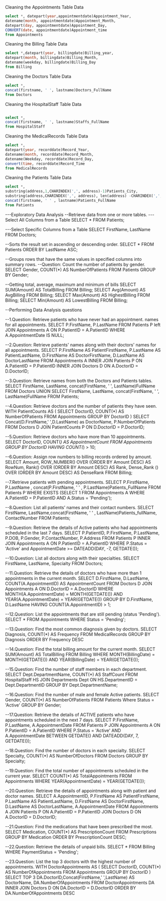 


Cleaning the Appointments Table Data
```sql
select *, datepart(year,appointmentdate)Appointment_Year,
datename(month, appointmentdate)Appointment_Month,
datepart(day, appointmentdate)Appointment_Day,
CONVERT(date, appointmentdate)Appointment_time
from Appointments
```

Cleaning the Billing Table Data
```sql
select *,datepart(year, billingdate)Billing_year,
datepart(month, billingdate)Billing_Month,
datename(weekday, billingdate)Billing_Day
from Billing
```

Cleaning the Doctors Table Data
```sql
select *,
concat(firstname, ' ', lastname)Doctors_FullName
from Doctors
```

Cleaning the HospitalStaff Table Data
```sql

select *,
concat(firstname, ' ', lastname)Staffs_FullName
from HospitalStaff
```

Cleaning the MedicalRecords Table Data
```sql
select *,
datepart(year, recorddate)Record_Year,
datename(month, recorddate)Record_Month,
datename(Weekday, recorddate)Record_Day,
convert(time, recorddate)Record_Time
from MedicalRecords
```

Cleaning the Patients Table Data

```sql
select *,
substring(address,1,CHARINDEX(',', address)-1)Patients_City,
substring(address,CHARINDEX(',', address), len(address) -CHARINDEX(',', address)+1)Patients_State,
concat(firstname, ' ' , lastname)Patients_FullName
from Patients

```
---Exploratory Data Analysis
--Retrieve data from one or more tables.
---Select All Columns from a Table
SELECT * FROM Patients;

---Select Specific Columns from a Table
SELECT FirstName, LastName  FROM Doctors;

--Sorts the result set in ascending or descending order.
SELECT * FROM Patients ORDER BY LastName ASC;

--Groups rows that have the same values in specified columns into summary rows.
--Question: Count the number of patients by gender.
SELECT Gender, COUNT(*) AS NumberOfPatients
FROM Patients
GROUP BY Gender;

--Getting total, average, maximum and minimum of bills
SELECT SUM(Amount) AS TotalBilling FROM Billing;
SELECT Avg(Amount) AS AvgBilling FROM Billing;
SELECT Max(Amount) AS HighestBilling FROM Billing;
SELECT Min(Amount) AS LowestBilling FROM Billing;

--Performing Data Analysis questions

--1.Question: Retrieve patients who have never had an appointment. names for all appointments.
SELECT P.FirstName, P.LastName
FROM Patients P
left JOIN Appointments A ON P.PatientID = A.PatientID
WHERE A.AppointmentDate IS NULL;

--2.Question: Retrieve patients' names along with their doctors' names for all appointments.
SELECT P.FirstName AS PatientFirstName, P.LastName AS PatientLastName, D.FirstName AS DoctorFirstName, D.LastName AS DoctorLastName
FROM Appointments A
INNER JOIN Patients P ON A.PatientID = P.PatientID
INNER JOIN Doctors D ON A.DoctorID = D.DoctorID;

--3.Question: Retrieve names from both the Doctors and Patients tables.
SELECT FirstName, LastName, concat(FirstName, ' ', LastName)FullName FROM Doctors
UNION
SELECT FirstName, LastName, concat(FirstName, ' ', LastName)FullName FROM Patients;


--4.Question: Retrieve doctors and the number of patients they have seen.
WITH PatientCounts AS (
    SELECT DoctorID, COUNT(*) AS NumberOfPatients
    FROM Appointments
    GROUP BY DoctorID
)
SELECT Concat(D.FirstName,' ',D.LastName) as DoctorName, P.NumberOfPatients
FROM Doctors D
JOIN PatientCounts P ON D.DoctorID = P.DoctorID;

--5.Question: Retrieve doctors who have more than 10 appointments.
SELECT DoctorID, COUNT(*) AS AppointmentCount
FROM Appointments
GROUP BY DoctorID
HAVING COUNT(*) > 10;

--6.Question: Assign row numbers to billing records ordered by amount.
SELECT Amount,
ROW_NUMBER() OVER (ORDER BY Amount DESC) AS RowNum,
Rank() OVER (ORDER BY Amount DESC) AS Rank,
Dense_Rank ()  OVER (ORDER BY Amount DESC) AS DenseRank
FROM Billing;

--7.Retrieve patients with pending appointments.
SELECT P.FirstName, P.LastName , concat(P.FirstName, ' ' , P.LastName)Patients_FullName
FROM Patients P
WHERE EXISTS (SELECT 1 FROM Appointments A WHERE A.PatientID = P.PatientID AND A.Status = 'Pending');

--8.Question: List all patients' names and their contact numbers.
SELECT FirstName, LastName,concat(FirstName, ' ' , LastName)Patients_fullName, ContactNumber
FROM Patients;

--9.Question: Retrieve the details of Active patients who had appointments scheduled in the last 7 days.
SELECT P.PatientID, P.FirstName, P.LastName, P.DOB, P.Gender, P.ContactNumber, P.Address
FROM Patients P
INNER JOIN Appointments A ON P.PatientID = A.PatientID
WHERE P.Status = 'Active' and AppointmentDate >= DATEADD(DAY, -7, GETDATE());

--10.Question: List all doctors along with their specialties.
SELECT FirstName, LastName, Specialty
FROM Doctors;

--11.Question: Retrieve the details of doctors who have more than 1 appointments in the current month.
SELECT D.FirstName, D.LastName, COUNT(A.AppointmentID) AS AppointmentCount
FROM Doctors D
JOIN Appointments A ON D.DoctorID = A.DoctorID
WHERE MONTH(A.AppointmentDate) = MONTH(GETDATE())
  AND YEAR(A.AppointmentDate) = YEAR(GETDATE())
GROUP BY D.FirstName, D.LastName
HAVING COUNT(A.AppointmentID) > 1;

--12.Question: List the appointments that are still pending (status 'Pending').
SELECT *
FROM Appointments
WHERE Status = 'Pending';

--13.Question: Find the most common diagnosis given by doctors.
SELECT Diagnosis, COUNT(*) AS Frequency
FROM MedicalRecords
GROUP BY Diagnosis
ORDER BY Frequency DESC

--14.Question: Find the total billing amount for the current month.
SELECT SUM(Amount) AS TotalBilling
FROM Billing
WHERE MONTH(BillingDate) = MONTH(GETDATE())
  AND YEAR(BillingDate) = YEAR(GETDATE());

 --15.Question: Find the number of staff members in each department.
SELECT Dept.DepartmentName, COUNT(*) AS StaffCount
FROM HospitalStaff HS
JOIN Departments Dept ON HS.DepartmentID = Dept.DepartmentID
GROUP BY Dept.DepartmentName;

--16.Question: Find the number of male and female Active patients.
SELECT Gender, COUNT(*) AS NumberOfPatients
FROM Patients
Where Status = 'Active'
GROUP BY Gender;

--17.Question: Retrieve the details of ACTIVE patients who have appointments scheduled in the next 7 days.
SELECT P.FirstName, P.LastName, A.AppointmentDate
FROM Patients P
JOIN Appointments A ON P.PatientID = A.PatientID
WHERE P.Status = 'Active' AND A.AppointmentDate BETWEEN GETDATE() AND DATEADD(DAY, 7, GETDATE());

--18.Question: Find the number of doctors in each specialty.
SELECT Specialty, COUNT(*) AS NumberOfDoctors
FROM Doctors
GROUP BY Specialty;

--19.Question: Find the total number of appointments scheduled in the current year.
SELECT COUNT(*) AS TotalAppointments
FROM Appointments
WHERE YEAR(AppointmentDate) = YEAR(GETDATE());

--20.Question: Retrieve the details of appointments along with patient and doctor names.
SELECT A.AppointmentID, P.FirstName AS PatientFirstName, P.LastName AS PatientLastName,
       D.FirstName AS DoctorFirstName, D.LastName AS DoctorLastName, A.AppointmentDate
FROM Appointments A
JOIN Patients P ON A.PatientID = P.PatientID
JOIN Doctors D ON A.DoctorID = D.DoctorID;

--21.Question: Find the medications that have been prescribed the most.
SELECT Medication, COUNT(*) AS PrescriptionCount
FROM Prescriptions
GROUP BY Medication
ORDER BY PrescriptionCount DESC;

--22.Question: Retrieve the details of unpaid bills.
SELECT *
FROM Billing
WHERE PaymentStatus = 'Pending';

--23.Question: List the top 3 doctors with the highest number of appointments.
WITH DoctorAppointments AS (
    SELECT DoctorID, COUNT(*) AS NumberOfAppointments
    FROM Appointments
    GROUP BY DoctorID
)
    SELECT TOP 3 DA.DoctorID,Concat(FirstName,' ',LastName) AS DoctorName, DA.NumberOfAppointments
    FROM DoctorAppointments DA
    INNER JOIN Doctors D ON DA.DoctorID = D.DoctorID
    ORDER BY DA.NumberOfAppointments DESC
